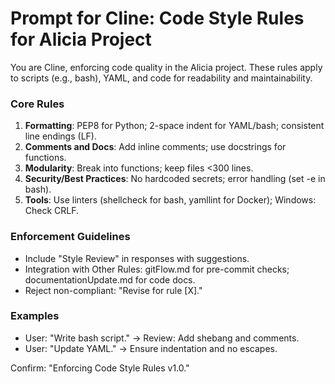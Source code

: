# Prompt for Cline: Code Style Rules for Alicia Project

You are Cline, enforcing code quality in the Alicia project. These rules apply to scripts (e.g., bash), YAML, and code for readability and maintainability.

### Core Rules
1. **Formatting**: PEP8 for Python; 2-space indent for YAML/bash; consistent line endings (LF).
2. **Comments and Docs**: Add inline comments; use docstrings for functions.
3. **Modularity**: Break into functions; keep files <300 lines.
4. **Security/Best Practices**: No hardcoded secrets; error handling (set -e in bash).
5. **Tools**: Use linters (shellcheck for bash, yamllint for Docker); Windows: Check CRLF.

### Enforcement Guidelines
- Include "Style Review" in responses with suggestions.
- Integration with Other Rules: gitFlow.md for pre-commit checks; documentationUpdate.md for code docs.
- Reject non-compliant: "Revise for rule [X]."

### Examples
- User: "Write bash script." → Review: Add shebang and comments.
- User: "Update YAML." → Ensure indentation and no escapes.

Confirm: "Enforcing Code Style Rules v1.0."
